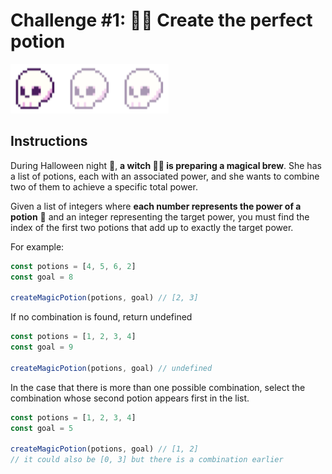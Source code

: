 # Challenge #1: 🧙‍♀️ Create the perfect potion

![easy](/assets/easy.png)

## Instructions

During Halloween night 🎃, **a witch 🧙‍♀️ is preparing a magical brew**. She has a list of potions, each with an associated power, and she wants to combine two of them to achieve a specific total power.

Given a list of integers where **each number represents the power of a potion** 🧪 and an integer representing the target power, you must find the index of the first two potions that add up to exactly the target power.

For example:

```js
const potions = [4, 5, 6, 2]
const goal = 8

createMagicPotion(potions, goal) // [2, 3]
```

If no combination is found, return undefined

```js
const potions = [1, 2, 3, 4]
const goal = 9

createMagicPotion(potions, goal) // undefined
```

In the case that there is more than one possible combination, select the combination whose second potion appears first in the list.

```js
const potions = [1, 2, 3, 4]
const goal = 5

createMagicPotion(potions, goal) // [1, 2]
// it could also be [0, 3] but there is a combination earlier
```